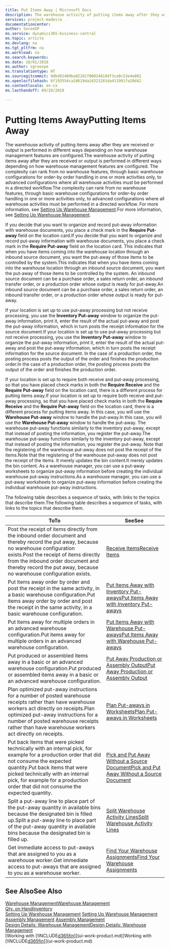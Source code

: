 ```yaml
---
title: Put Items Away | Microsoft Docs
description: The warehouse activity of putting items away after they are received or output is performed in different ways depending on how warehouse management features are configured.
services: project-madeira
documentationcenter: 
author: SorenGP
ms.service: dynamics365-business-central
ms.topic: article
ms.devlang: na
ms.tgt_pltfrm: na
ms.workload: na
ms.search.keywords: 
ms.date: 10/01/2018
ms.author: sgroespe
ms.translationtype: HT
ms.sourcegitcommit: 9dbd92409ba02281f008246194f3ce0c53e4e001
ms.openlocfilehash: 6f193554ca2d619da2d323281da411991fa28d42
ms.contentlocale: en-ca
ms.lasthandoff: 09/28/2018

---
```

# <a name="putting-items-away"></a><span data-ttu-id="0f489-103">Putting Items Away</span><span class="sxs-lookup"><span data-stu-id="0f489-103">Putting Items Away</span></span>
<span data-ttu-id="0f489-104">The warehouse activity of putting items away after they are received or output is performed in different ways depending on how warehouse management features are configured.</span><span class="sxs-lookup"><span data-stu-id="0f489-104">The warehouse activity of putting items away after they are received or output is performed in different ways depending on how warehouse management features are configured.</span></span> <span data-ttu-id="0f489-105">The complexity can rank from no warehouse features, through basic warehouse configurations for order-by order handling in one or more activities only, to advanced configurations where all warehouse activities must be performed in a directed workflow.</span><span class="sxs-lookup"><span data-stu-id="0f489-105">The complexity can rank from no warehouse features, through basic warehouse configurations for order-by order handling in one or more activities only, to advanced configurations where all warehouse activities must be performed in a directed workflow.</span></span> <span data-ttu-id="0f489-106">For more information, see [Setting Up Warehouse Management](warehouse-setup-warehouse.md).</span><span class="sxs-lookup"><span data-stu-id="0f489-106">For more information, see [Setting Up Warehouse Management](warehouse-setup-warehouse.md).</span></span>

<span data-ttu-id="0f489-107">If you decide that you want to organize and record put-away information with warehouse documents, you place a check mark in the **Require Put-away** field on the location card.</span><span class="sxs-lookup"><span data-stu-id="0f489-107">If you decide that you want to organize and record put-away information with warehouse documents, you place a check mark in the **Require Put-away** field on the location card.</span></span> <span data-ttu-id="0f489-108">This indicates that when you have items coming into the warehouse location through an inbound source document, you want the put-away of those items to be controlled by the system.</span><span class="sxs-lookup"><span data-stu-id="0f489-108">This indicates that when you have items coming into the warehouse location through an inbound source document, you want the put-away of those items to be controlled by the system.</span></span> <span data-ttu-id="0f489-109">An inbound source document can be a purchase order, a sales return order, an inbound transfer order, or a production order whose output is ready for put-away.</span><span class="sxs-lookup"><span data-stu-id="0f489-109">An inbound source document can be a purchase order, a sales return order, an inbound transfer order, or a production order whose output is ready for put-away.</span></span>  

<span data-ttu-id="0f489-110">If your location is set up to use put-away processing but not receive processing, you use the **Inventory Put-away** window to organize the put-away information, print it, enter the result of the actual put-away and post the put-away information, which in turn posts the receipt information for the source document.</span><span class="sxs-lookup"><span data-stu-id="0f489-110">If your location is set up to use put-away processing but not receive processing, you use the **Inventory Put-away** window to organize the put-away information, print it, enter the result of the actual put-away and post the put-away information, which in turn posts the receipt information for the source document.</span></span> <span data-ttu-id="0f489-111">In the case of a production order, the posting process posts the output of the order and finishes the production order.</span><span class="sxs-lookup"><span data-stu-id="0f489-111">In the case of a production order, the posting process posts the output of the order and finishes the production order.</span></span>

<span data-ttu-id="0f489-112">If your location is set up to require both receive and put-away processing, so that you have placed check marks in both the **Require Receive** and the **Require Put-away** field on the location card, there is a different process for putting items away.</span><span class="sxs-lookup"><span data-stu-id="0f489-112">If your location is set up to require both receive and put-away processing, so that you have placed check marks in both the **Require Receive** and the **Require Put-away** field on the location card, there is a different process for putting items away.</span></span> <span data-ttu-id="0f489-113">In this case, you will use the **Warehouse Put-away** window to handle the put-away.</span><span class="sxs-lookup"><span data-stu-id="0f489-113">In this case, you will use the **Warehouse Put-away** window to handle the put-away.</span></span> <span data-ttu-id="0f489-114">The warehouse put-away functions similarly to the inventory put-away, except that instead of posting the information, you register the put-away.</span><span class="sxs-lookup"><span data-stu-id="0f489-114">The warehouse put-away functions similarly to the inventory put-away, except that instead of posting the information, you register the put-away.</span></span> <span data-ttu-id="0f489-115">Note that the registering of the warehouse put-away does not post the receipt of the items.</span><span class="sxs-lookup"><span data-stu-id="0f489-115">Note that the registering of the warehouse put-away does not post the receipt of the items.</span></span> <span data-ttu-id="0f489-116">It merely updates the bin content.</span><span class="sxs-lookup"><span data-stu-id="0f489-116">It merely updates the bin content.</span></span> <span data-ttu-id="0f489-117">As a warehouse manager, you can use a put-away worksheets to organize put-away information before creating the individual warehouse put-away instructions.</span><span class="sxs-lookup"><span data-stu-id="0f489-117">As a warehouse manager, you can use a put-away worksheets to organize put-away information before creating the individual warehouse put-away instructions.</span></span>

<span data-ttu-id="0f489-118">The following table describes a sequence of tasks, with links to the topics that describe them.</span><span class="sxs-lookup"><span data-stu-id="0f489-118">The following table describes a sequence of tasks, with links to the topics that describe them.</span></span>   

|<span data-ttu-id="0f489-119">**To**</span><span class="sxs-lookup"><span data-stu-id="0f489-119">**To**</span></span>|<span data-ttu-id="0f489-120">**See**</span><span class="sxs-lookup"><span data-stu-id="0f489-120">**See**</span></span>|  
|------------|-------------|  
|<span data-ttu-id="0f489-121">Post the receipt of items directly from the inbound order document and thereby record the put away, because no warehouse configuration exists.</span><span class="sxs-lookup"><span data-stu-id="0f489-121">Post the receipt of items directly from the inbound order document and thereby record the put away, because no warehouse configuration exists.</span></span>|[<span data-ttu-id="0f489-122">Receive Items</span><span class="sxs-lookup"><span data-stu-id="0f489-122">Receive Items</span></span>](warehouse-how-receive-items.md)|  
|<span data-ttu-id="0f489-123">Put items away order by order and post the receipt in the same activity, in a basic warehouse configuration.</span><span class="sxs-lookup"><span data-stu-id="0f489-123">Put items away order by order and post the receipt in the same activity, in a basic warehouse configuration.</span></span>|[<span data-ttu-id="0f489-124">Put Items Away with Inventory Put-aways</span><span class="sxs-lookup"><span data-stu-id="0f489-124">Put Items Away with Inventory Put-aways</span></span>](warehouse-how-to-put-items-away-with-inventory-put-aways.md)|  
|<span data-ttu-id="0f489-125">Put items away for multiple orders in an advanced warehouse configuration.</span><span class="sxs-lookup"><span data-stu-id="0f489-125">Put items away for multiple orders in an advanced warehouse configuration.</span></span>|[<span data-ttu-id="0f489-126">Put Items Away with Warehouse Put-aways</span><span class="sxs-lookup"><span data-stu-id="0f489-126">Put Items Away with Warehouse Put-aways</span></span>](warehouse-how-to-put-items-away-with-warehouse-put-aways.md)|  
|<span data-ttu-id="0f489-127">Put produced or assembled items away in a basic or an advanced warehouse configuration.</span><span class="sxs-lookup"><span data-stu-id="0f489-127">Put produced or assembled items away in a basic or an advanced warehouse configuration.</span></span>|[<span data-ttu-id="0f489-128">Put Away Production or Assembly Output</span><span class="sxs-lookup"><span data-stu-id="0f489-128">Put Away Production or Assembly Output</span></span>](warehouse-how-to-put-away-production-output.md)|
|<span data-ttu-id="0f489-129">Plan optimized put-away instructions for a number of posted warehouse receipts rather than have warehouse workers act directly on receipts.</span><span class="sxs-lookup"><span data-stu-id="0f489-129">Plan optimized put-away instructions for a number of posted warehouse receipts rather than have warehouse workers act directly on receipts.</span></span>|[<span data-ttu-id="0f489-130">Plan Put-aways in Worksheets</span><span class="sxs-lookup"><span data-stu-id="0f489-130">Plan Put-aways in Worksheets</span></span>](warehouse-how-to-plan-put-aways-in-worksheets.md)|  
|<span data-ttu-id="0f489-131">Put back items that were picked technically with an internal pick, for example for a production order that did not consume the expected quantity.</span><span class="sxs-lookup"><span data-stu-id="0f489-131">Put back items that were picked technically with an internal pick, for example for a production order that did not consume the expected quantity.</span></span>|[<span data-ttu-id="0f489-132">Pick and Put Away Without a Source Document</span><span class="sxs-lookup"><span data-stu-id="0f489-132">Pick and Put Away Without a Source Document</span></span>](warehouse-how-to-create-put-aways-from-internal-put-aways.md)|
|<span data-ttu-id="0f489-133">Split a put-away line to place part of the put-away quantity in available bins because the designated bin is filled up.</span><span class="sxs-lookup"><span data-stu-id="0f489-133">Split a put-away line to place part of the put-away quantity in available bins because the designated bin is filled up.</span></span>|[<span data-ttu-id="0f489-134">Split Warehouse Activity Lines</span><span class="sxs-lookup"><span data-stu-id="0f489-134">Split Warehouse Activity Lines</span></span>](warehouse-how-to-split-warehouse-activity-lines.md)|
|<span data-ttu-id="0f489-135">Get immediate access to put-aways that are assigned to you as a warehouse worker.</span><span class="sxs-lookup"><span data-stu-id="0f489-135">Get immediate access to put-aways that are assigned to you as a warehouse worker.</span></span>|[<span data-ttu-id="0f489-136">Find Your Warehouse Assignments</span><span class="sxs-lookup"><span data-stu-id="0f489-136">Find Your Warehouse Assignments</span></span>](warehouse-how-to-find-your-warehouse-assignments.md)|    

## <a name="see-also"></a><span data-ttu-id="0f489-137">See Also</span><span class="sxs-lookup"><span data-stu-id="0f489-137">See Also</span></span>  
[<span data-ttu-id="0f489-138">Warehouse Management</span><span class="sxs-lookup"><span data-stu-id="0f489-138">Warehouse Management</span></span>](warehouse-manage-warehouse.md)  
[<span data-ttu-id="0f489-139">Qty. on Hand</span><span class="sxs-lookup"><span data-stu-id="0f489-139">Inventory</span></span>](inventory-manage-inventory.md)  
<span data-ttu-id="0f489-140">[Setting Up Warehouse Management](warehouse-setup-warehouse.md)   </span><span class="sxs-lookup"><span data-stu-id="0f489-140">[Setting Up Warehouse Management](warehouse-setup-warehouse.md)   </span></span>  
<span data-ttu-id="0f489-141">[Assembly Management](assembly-assemble-items.md)  </span><span class="sxs-lookup"><span data-stu-id="0f489-141">[Assembly Management](assembly-assemble-items.md)  </span></span>  
[<span data-ttu-id="0f489-142">Design Details: Warehouse Management</span><span class="sxs-lookup"><span data-stu-id="0f489-142">Design Details: Warehouse Management</span></span>](design-details-warehouse-management.md)  
<span data-ttu-id="0f489-143">[Working with [!INCLUDE[d365fin](includes/d365fin_md.md)]](ui-work-product.md)</span><span class="sxs-lookup"><span data-stu-id="0f489-143">[Working with [!INCLUDE[d365fin](includes/d365fin_md.md)]](ui-work-product.md)</span></span>  

